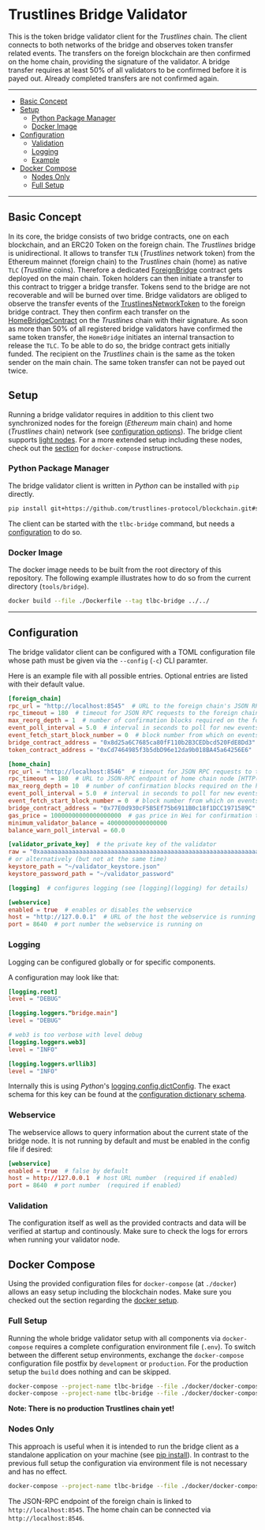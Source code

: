# Trustlines Bridge Validator

This is the token bridge validator client for the _Trustlines_ chain.
The client connects to both networks of the bridge and observes token
transfer related events. The transfers on the foreign blockchain are then
confirmed on the home chain, providing the signature of the validator. A bridge
transfer requires at least 50% of all validators to be confirmed before it is payed
out. Already completed transfers are not confirmed again.

---

- [Basic Concept](#basic-concept)
- [Setup](#setup)
  - [Python Package Manager](#python-package-manager)
  - [Docker Image](#docker-image)
- [Configuration](#configuration)
  - [Validation](#validation)
  - [Logging](#logging)
  - [Example](#example)
- [Docker Compose](#docker-compose)
  - [Nodes Only](#nodes-only)
  - [Full Setup](#full-setup)

---

## Basic Concept

In its core, the bridge consists of two bridge contracts, one on each
blockchain, and an ERC20 Token on the foreign chain. The _Trustlines_ bridge is
unidirectional. It allows to transfer `TLN` (_Trustlines_ network token) from
the Ethereum mainnet (foreign chain) to the _Trustlines_ chain (home) as
native `TLC` (_Trustline_ coins). Therefore a dedicated
[ForeignBridge](https://github.com/trustlines-protocol/blockchain/blob/master/contracts/contracts/bridge/ForeignBridge.sol)
contract gets deployed on the main chain. Token holders can then initiate
a transfer to this contract to trigger a bridge transfer. Tokens send to the
bridge are not recoverable and will be burned over time. Bridge validators are
obliged to observe the transfer events of the
[TrustlinesNetworkToken](https://github.com/trustlines-protocol/blockchain/blob/master/contracts/contracts/token/TrustlinesNetworkToken.sol)
to the foreign bridge contract. They then confirm each transfer on the
[HomeBridgeContract](https://github.com/trustlines-protocol/blockchain/blob/master/contracts/contracts/bridge/HomeBridge.sol)
on the _Trustlines_ chain with their signature. As soon as more than 50% of all
registered bridge validators have confirmed the same token transfer, the
`HomeBridge` initiates an internal transaction to release the `TLC`. To be able
to do so, the bridge contract gets initially funded. The recipient on the
_Trustlines_ chain is the same as the token sender on the main chain. The same
token transfer can not be payed out twice.

## Setup

Running a bridge validator requires in addition to this client two synchronized
nodes for the foreign (_Ethereum_ main chain) and home (_Trustlines_ chain)
network (see [configuration options](#configuration)). The bridge client
supports [light nodes](https://www.parity.io/what-is-a-light-client/). For
a more extended setup including these nodes, check out the
[section](#docker-compose) for `docker-compose` instructions.

### Python Package Manager

The bridge validator client is written in _Python_ can be installed with `pip`
directly.

```bash
pip install git+https://github.com/trustlines-protocol/blockchain.git#subdirectory=tools/bridge
```

The client can be started with the `tlbc-bridge` command, but needs
a [configuration](#configuration) to do so.

### Docker Image

The docker image needs to be built from the root directory of this repository.
The following example illustrates how to do so from the current directory
(`tools/bridge`).

```bash
docker build --file ./Dockerfile --tag tlbc-bridge ../../
```

---

## Configuration

The bridge validator client can be configured with a TOML configuration file whose path must be
given via the `--config` (`-c`) CLI paramter.

Here is an example file with all possible entries. Optional entries are listed with their default
value.

```toml
[foreign_chain]
rpc_url = "http://localhost:8545"  # URL to the foreign chain's JSON RPC endpoint
rpc_timeout = 180  # timeout for JSON RPC requests to the foreign chain node
max_reorg_depth = 1  # number of confirmation blocks required on the foreign chain
event_poll_interval = 5.0  # interval in seconds to poll for new events
event_fetch_start_block_number = 0  # block number from which on events should be fetched
bridge_contract_address = "0x8d25a6C7685ca80fF110b2B3CEDbcd520FdE8Dd3"  # address of the foreign bridge contract
token_contract_address = "0xCd7464985f3b5dbD96e12da9b018BA45a64256E6"  # address of the TLN token contract

[home_chain]
rpc_url = "http://localhost:8546"  # timeout for JSON RPC requests to the foreign chain node
rpc_timeout = 180  # URL to JSON-RPC endpoint of home chain node [HTTP(S) protocol]
max_reorg_depth = 10  # number of confirmation blocks required on the home chain
event_poll_interval = 5.0  # interval in seconds to poll for new events
event_fetch_start_block_number = 0  # block number from which on events should be fetched on home chain
bridge_contract_address = "0x77E0d930cF5B5Ef75b6911B0c18f1DCC1971589C"  # address of the home bridge contract
gas_price = 10000000000000000000  # gas price in Wei for confirmation transactions
minimum_validator_balance = 40000000000000000
balance_warn_poll_interval = 60.0

[validator_private_key]  # the private key of the validator
raw = "0xaaaaaaaaaaaaaaaaaaaaaaaaaaaaaaaaaaaaaaaaaaaaaaaaaaaaaaaaaaaaaaaa"
# or alternatively (but not at the same time)
keystore_path = "~/validator_keystore.json"
keystore_password_path = "~/validator_password"

[logging]  # configures logging (see [logging](logging) for details)

[webservice]
enabled = true  # enables or disables the webservice
host = "http://127.0.0.1"  # URL of the host the webservice is running on
port = 8640  # port number the webservice is running on
```

### Logging

Logging can be configured globally or for specific components.

A configuration may look like that:

```toml
[logging.root]
level = "DEBUG"

[logging.loggers."bridge.main"]
level = "DEBUG"

# web3 is too verbose with level debug
[logging.loggers.web3]
level = "INFO"

[logging.loggers.urllib3]
level = "INFO"
```

Internally this is using _Python_'s
[logging.config.dictConfig](https://docs.python.org/3/library/logging.config.html#logging.config.dictConfig).
The exact schema for this key can be found at the [configuration dictionary
schema](https://docs.python.org/3/library/logging.config.html#logging-config-dictschema).


### Webservice

The webservice allows to query information about the current state of the bridge node. It is not
running by default and must be enabled in the config file if desired:

```toml
[webservice]
enabled = true  # false by default
host = http://127.0.0.1  # host URL number  (required if enabled)
port = 8640  # port number  (required if enabled)
```

### Validation

The configuration itself as well as the provided contracts and data will be verified at startup and continously. Make sure to check the logs for errors when running your validator node.

## Docker Compose

Using the provided configuration files for `docker-compose` (at `./docker`)
allows an easy setup including the blockchain nodes. Make sure
you checked out the section regarding the [docker setup](#docker-image).

### Full Setup

Running the whole bridge validator setup with all components via
`docker-compose` requires a complete configuration environment file (`.env`). To
switch between the different setup environments, exchange the `docker-compose`
configuration file postfix by `development` or `production`. For the
production setup the `build` does nothing and can be skipped.

```bash
docker-compose --project-name tlbc-bridge --file ./docker/docker-compose-base.yaml --file ./docker/docker-compose-development.yaml build
docker-compose --project-name tlbc-bridge --file ./docker/docker-compose-base.yaml --file ./docker/docker-compose-development.yaml up
```

**Note: There is no production Trustlines chain yet!**

### Nodes Only

This approach is useful when it is intended to run the bridge client as
a standalone application on your machine (see [pip
install](#python-package-manager)). In contrast to the previous full setup the
configuration via environment file is not necessary and has no effect.

```bash
docker-compose --project-name tlbc-bridge --file ./docker/docker-compose-base.yaml --file ./docker/docker-compose-development.yaml up node_foreign node_home
```

The JSON-RPC endpoint of the foreign chain is linked to `http://localhost:8545`.
The home chain can be connected via `http://localhost:8546`.
